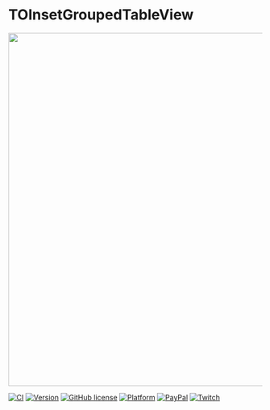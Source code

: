 # TOInsetGroupedTableView

<p align="center">
<img src="https://raw.githubusercontent.com/TimOliver/TOInsetGroupedTableView/master/screenshot.jpg" width ="700" />
</p>

[![CI](https://github.com/TimOliver/TOInsetGroupedTableView/workflows/CI/badge.svg)](https://github.com/TimOliver/TOInsetGroupedTableView/actions?query=workflow%3ACI)
[![Version](https://img.shields.io/cocoapods/v/TOInsetGroupedTableView.svg?style=flat)](http://cocoadocs.org/docsets/TOInsetGroupedTableView)
[![GitHub license](https://img.shields.io/badge/license-MIT-blue.svg)](https://raw.githubusercontent.com/TimOliver/TOInsetGroupedTableView/master/LICENSE)
[![Platform](https://img.shields.io/cocoapods/p/TORoundedButton.svg?style=flat)](http://cocoadocs.org/docsets/TOInsetGroupedTableView)
[![PayPal](https://img.shields.io/badge/paypal-donate-blue.svg)](https://www.paypal.com/cgi-bin/webscr?cmd=_s-xclick&hosted_button_id=M4RKULAVKV7K8)
[![Twitch](https://img.shields.io/badge/twitch-timXD-6441a5.svg)](http://twitch.tv/timXD)
